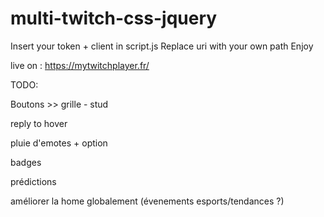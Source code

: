 # multi-twitch-css-jquery

Insert your token + client in script.js
Replace uri with your own path
Enjoy

live on : https://mytwitchplayer.fr/

TODO: 

Boutons >> grille - stud

reply to hover

pluie d'emotes + option

badges 

prédictions

améliorer la home globalement (évenements esports/tendances ?)
